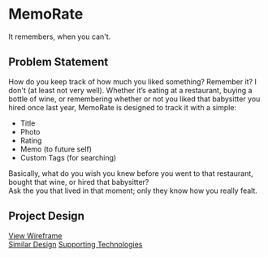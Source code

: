 # MemoRate 
It remembers, when you can't.

## Problem Statement
How do you keep track of how much you liked something? Remember it? I don't (at least not very well). Whether it’s eating at a restaurant, buying a bottle of wine, or remembering whether or not you liked that babysitter you hired once last year, MemoRate is designed to track it with a simple:
- Title
- Photo
- Rating
- Memo (to future self)
- Custom Tags (for searching)

Basically, what do you wish you knew before you went to that restaurant, bought that wine, or hired that babysitter?  
Ask the you that lived in that moment; only they know how you really fealt.

## Project Design
[View Wireframe](MemoRate_Wireframe.pdf)  
[Similar Design](https://www.cincopa.com/media-platform/the-best-responsive-design-gallery#AsPAkk9KanWA|tab=grid)
[Supporting Technologies](integrations.md)  